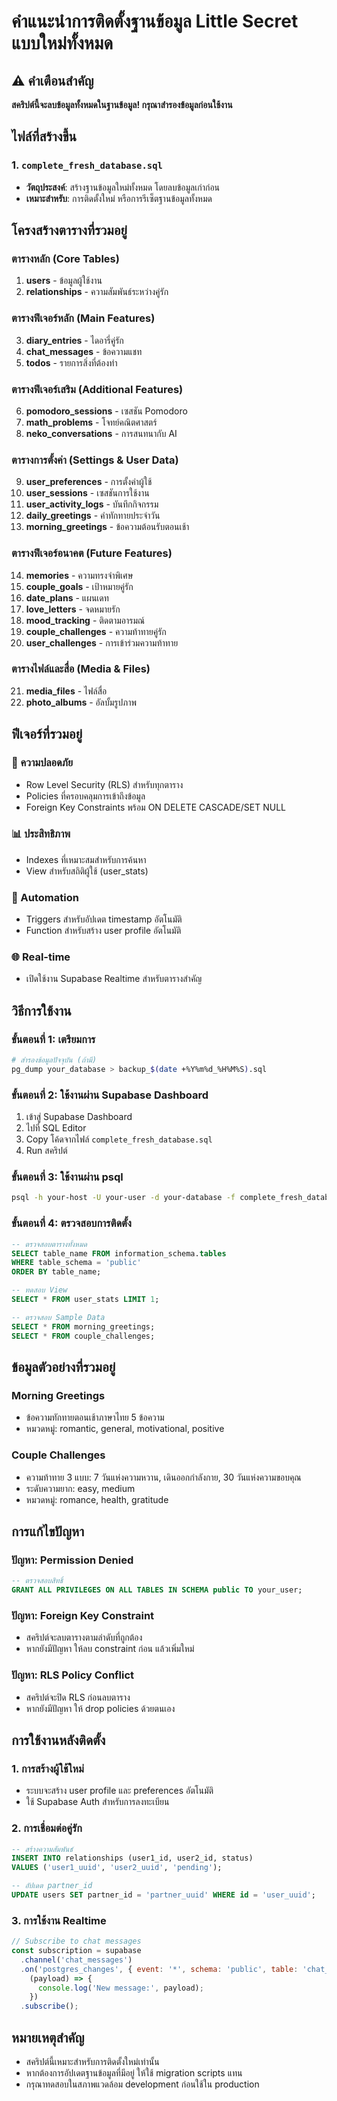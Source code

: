 # คำแนะนำการติดตั้งฐานข้อมูล Little Secret แบบใหม่ทั้งหมด

## ⚠️ คำเตือนสำคัญ
**สคริปต์นี้จะลบข้อมูลทั้งหมดในฐานข้อมูล! กรุณาสำรองข้อมูลก่อนใช้งาน**

## ไฟล์ที่สร้างขึ้น

### 1. `complete_fresh_database.sql`
- **วัตถุประสงค์**: สร้างฐานข้อมูลใหม่ทั้งหมด โดยลบข้อมูลเก่าก่อน
- **เหมาะสำหรับ**: การติดตั้งใหม่ หรือการรีเซ็ตฐานข้อมูลทั้งหมด

## โครงสร้างตารางที่รวมอยู่

### ตารางหลัก (Core Tables)
1. **users** - ข้อมูลผู้ใช้งาน
2. **relationships** - ความสัมพันธ์ระหว่างคู่รัก

### ตารางฟีเจอร์หลัก (Main Features)
3. **diary_entries** - ไดอารี่คู่รัก
4. **chat_messages** - ข้อความแชท
5. **todos** - รายการสิ่งที่ต้องทำ

### ตารางฟีเจอร์เสริม (Additional Features)
6. **pomodoro_sessions** - เซสชัน Pomodoro
7. **math_problems** - โจทย์คณิตศาสตร์
8. **neko_conversations** - การสนทนากับ AI

### ตารางการตั้งค่า (Settings & User Data)
9. **user_preferences** - การตั้งค่าผู้ใช้
10. **user_sessions** - เซสชันการใช้งาน
11. **user_activity_logs** - บันทึกกิจกรรม
12. **daily_greetings** - คำทักทายประจำวัน
13. **morning_greetings** - ข้อความต้อนรับตอนเช้า

### ตารางฟีเจอร์อนาคต (Future Features)
14. **memories** - ความทรงจำพิเศษ
15. **couple_goals** - เป้าหมายคู่รัก
16. **date_plans** - แผนเดท
17. **love_letters** - จดหมายรัก
18. **mood_tracking** - ติดตามอารมณ์
19. **couple_challenges** - ความท้าทายคู่รัก
20. **user_challenges** - การเข้าร่วมความท้าทาย

### ตารางไฟล์และสื่อ (Media & Files)
21. **media_files** - ไฟล์สื่อ
22. **photo_albums** - อัลบั้มรูปภาพ

## ฟีเจอร์ที่รวมอยู่

### 🔐 ความปลอดภัย
- Row Level Security (RLS) สำหรับทุกตาราง
- Policies ที่ครอบคลุมการเข้าถึงข้อมูล
- Foreign Key Constraints พร้อม ON DELETE CASCADE/SET NULL

### 📊 ประสิทธิภาพ
- Indexes ที่เหมาะสมสำหรับการค้นหา
- View สำหรับสถิติผู้ใช้ (user_stats)

### 🔄 Automation
- Triggers สำหรับอัปเดต timestamp อัตโนมัติ
- Function สำหรับสร้าง user profile อัตโนมัติ

### 🌐 Real-time
- เปิดใช้งาน Supabase Realtime สำหรับตารางสำคัญ

## วิธีการใช้งาน

### ขั้นตอนที่ 1: เตรียมการ
```bash
# สำรองข้อมูลปัจจุบัน (ถ้ามี)
pg_dump your_database > backup_$(date +%Y%m%d_%H%M%S).sql
```

### ขั้นตอนที่ 2: ใช้งานผ่าน Supabase Dashboard
1. เข้าสู่ Supabase Dashboard
2. ไปที่ SQL Editor
3. Copy โค้ดจากไฟล์ `complete_fresh_database.sql`
4. Run สคริปต์

### ขั้นตอนที่ 3: ใช้งานผ่าน psql
```bash
psql -h your-host -U your-user -d your-database -f complete_fresh_database.sql
```

### ขั้นตอนที่ 4: ตรวจสอบการติดตั้ง
```sql
-- ตรวจสอบตารางทั้งหมด
SELECT table_name FROM information_schema.tables 
WHERE table_schema = 'public' 
ORDER BY table_name;

-- ทดสอบ View
SELECT * FROM user_stats LIMIT 1;

-- ตรวจสอบ Sample Data
SELECT * FROM morning_greetings;
SELECT * FROM couple_challenges;
```

## ข้อมูลตัวอย่างที่รวมอยู่

### Morning Greetings
- ข้อความทักทายตอนเช้าภาษาไทย 5 ข้อความ
- หมวดหมู่: romantic, general, motivational, positive

### Couple Challenges
- ความท้าทาย 3 แบบ: 7 วันแห่งความหวาน, เดินออกกำลังกาย, 30 วันแห่งความขอบคุณ
- ระดับความยาก: easy, medium
- หมวดหมู่: romance, health, gratitude

## การแก้ไขปัญหา

### ปัญหา: Permission Denied
```sql
-- ตรวจสอบสิทธิ์
GRANT ALL PRIVILEGES ON ALL TABLES IN SCHEMA public TO your_user;
```

### ปัญหา: Foreign Key Constraint
- สคริปต์จะลบตารางตามลำดับที่ถูกต้อง
- หากยังมีปัญหา ให้ลบ constraint ก่อน แล้วเพิ่มใหม่

### ปัญหา: RLS Policy Conflict
- สคริปต์จะปิด RLS ก่อนลบตาราง
- หากยังมีปัญหา ให้ drop policies ด้วยตนเอง

## การใช้งานหลังติดตั้ง

### 1. การสร้างผู้ใช้ใหม่
- ระบบจะสร้าง user profile และ preferences อัตโนมัติ
- ใช้ Supabase Auth สำหรับการลงทะเบียน

### 2. การเชื่อมต่อคู่รัก
```sql
-- สร้างความสัมพันธ์
INSERT INTO relationships (user1_id, user2_id, status) 
VALUES ('user1_uuid', 'user2_uuid', 'pending');

-- อัปเดต partner_id
UPDATE users SET partner_id = 'partner_uuid' WHERE id = 'user_uuid';
```

### 3. การใช้งาน Realtime
```javascript
// Subscribe to chat messages
const subscription = supabase
  .channel('chat_messages')
  .on('postgres_changes', { event: '*', schema: 'public', table: 'chat_messages' }, 
    (payload) => {
      console.log('New message:', payload);
    })
  .subscribe();
```

## หมายเหตุสำคัญ
- สคริปต์นี้เหมาะสำหรับการติดตั้งใหม่เท่านั้น
- หากต้องการอัปเดตฐานข้อมูลที่มีอยู่ ให้ใช้ migration scripts แทน
- กรุณาทดสอบในสภาพแวดล้อม development ก่อนใช้ใน production
